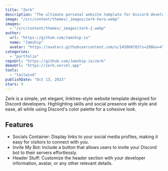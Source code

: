 ```yaml
---
title: "Zerk"
description: "The ultimate personal website template for Discord developers, highlighting skills and social presence with style and ease."
image: "/src/content/themes/_images/zerk-hero.webp"
images:
  - "/src/content/themes/_images/zerk-2.webp"
author:
  url: "https://github.com/Jamship-io"
  name: "Jamship"
  avatar: "https://avatars.githubusercontent.com/u/145068783?s=200&v=4"
categories:
  - "portfolio"
repoUrl: "https://github.com/Jamship-io/zerk"
demoUrl: "https://zerk.vercel.app"
tools:
  - "tailwind"
publishDate: "Oct 13, 2023"
stars: 9
---
```


<p>
  Zerk is a simple, yet elegant, linktree-style website template designed for Discord developers.
  Highlighting skills and social presence with style and ease, all while using Discord's color
  palette for a cohesive look.
</p>
<h2>Features</h2>
<ul>
  <li>
    Socials Container: Display links to your social media profiles, making it easy for visitors to
    connect with you.
  </li>
  <li>
    Invite My Bot: Include a button that allows users to invite your Discord bot to their servers
    effortlessly.
  </li>
  <li>
    Header Stuff: Customize the header section with your developer information, avatar, or any other
    relevant details.
  </li>
</ul>
